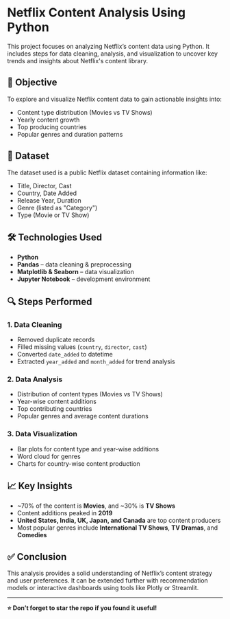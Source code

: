 # Netflix Content Analysis Using Python

This project focuses on analyzing Netflix’s content data using Python. It includes steps for data cleaning, analysis, and visualization to uncover key trends and insights about Netflix's content library.

## 📌 Objective

To explore and visualize Netflix content data to gain actionable insights into:
- Content type distribution (Movies vs TV Shows)
- Yearly content growth
- Top producing countries
- Popular genres and duration patterns

## 📂 Dataset

The dataset used is a public Netflix dataset containing information like:
- Title, Director, Cast  
- Country, Date Added  
- Release Year, Duration  
- Genre (listed as "Category")  
- Type (Movie or TV Show)  

## 🛠️ Technologies Used

- **Python**
- **Pandas** – data cleaning & preprocessing  
- **Matplotlib & Seaborn** – data visualization  
- **Jupyter Notebook** – development environment  

## 🔍 Steps Performed

### 1. Data Cleaning
- Removed duplicate records
- Filled missing values (`country`, `director`, `cast`)
- Converted `date_added` to datetime
- Extracted `year_added` and `month_added` for trend analysis

### 2. Data Analysis
- Distribution of content types (Movies vs TV Shows)
- Year-wise content additions
- Top contributing countries
- Popular genres and average content durations

### 3. Data Visualization
- Bar plots for content type and year-wise additions
- Word cloud for genres
- Charts for country-wise content production

## 📈 Key Insights

- ~70% of the content is **Movies**, and ~30% is **TV Shows**
- Content additions peaked in **2019**
- **United States, India, UK, Japan, and Canada** are top content producers
- Most popular genres include **International TV Shows**, **TV Dramas**, and **Comedies**

## ✅ Conclusion

This analysis provides a solid understanding of Netflix’s content strategy and user preferences. It can be extended further with recommendation models or interactive dashboards using tools like Plotly or Streamlit.

---

**⭐ Don’t forget to star the repo if you found it useful!**

